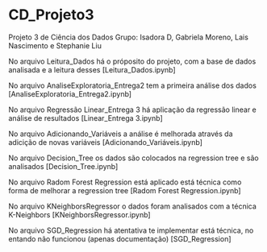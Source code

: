 # CD_Projeto3
Projeto 3 de Ciência dos Dados
Grupo: Isadora D, Gabriela Moreno, Lais Nascimento e Stephanie Liu

No arquivo Leitura_Dados há o próposito do projeto, com a base de dados analisada e a leitura desses [Leitura_Dados.ipynb]

No arquivo AnaliseExploratoria_Entrega2 tem a primeira análise dos dados [AnaliseExploratoria_Entrega2.ipynb]

No arquivo Regressão Linear_Entrega 3 há aplicação da regressão linear e análise de resultados [Linear_Entrega 3.ipynb]

No arquivo Adicionando_Variáveis a análise é melhorada através da adicição de novas variáveis [Adicionando_Variáveis.ipynb]

No arquivo Decision_Tree os dados são colocados na regression tree e são analisados [Decision_Tree.ipynb]

No arquivo Radom Forest Regression está aplicado está técnica como forma de melhorar a regression tree [Radom Forest Regression.ipynb]

No arquivo KNeighborsRegressor o dados foram analisados com a técnica K-Neighbors [KNeighborsRegressor.ipynb]

No arquivo SGD_Regression há atentativa te implementar está técnica, no entando não funcionou (apenas documentação) [SGD_Regression]